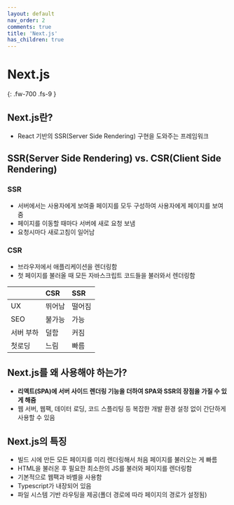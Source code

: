 ```yaml
---
layout: default
nav_order: 2
comments: true 
title: 'Next.js'
has_children: true
---
```


# Next.js
{: .fw-700 .fs-9 }

## Next.js란?
- React 기반의 SSR(Server Side Rendering) 구현을 도와주는 프레임워크

## SSR(Server Side Rendering) vs. CSR(Client Side Rendering)
### SSR
- 서버에서는 사용자에게 보여줄 페이지를 모두 구성하여 사용자에게 페이지를 보여줌
- 페이지를 이동할 때마다 서버에 새로 요청 보냄
- 요청시마다 새로고침이 일어남

### CSR
- 브라우저에서 애플리케이션을 렌더링함
- 첫 페이지를 불러올 때 모든 자바스크립트 코드들을 불러와서 렌더링함

|| CSR|SSR|
|:-------------|:------------------|:------|
| UX| 뛰어남| 떨어짐|
| SEO | 불가능| 가능|
| 서버 부하| 덜함| 커짐 |
| 첫로딩| 느림|빠름|

## Next.js를 왜 사용해야 하는가?
- **리액트(SPA)에 서버 사이드 렌더링 기능을 더하여 SPA와 SSR의 장점을 가질 수 있게 해줌**
- 웹 서버, 웹팩, 데이터 로딩, 코드 스플리팅 등 복잡한 개발 환경 설정 없이 간단하게 사용할 수 있음

## Next.js의 특징
- 빌드 시에 만든 모든 페이지를 미리 렌더링해서 처음 페이지를 불러오는 게 빠름
- HTML을 불러온 후 필요한 최소한의 JS를 불러와 페이지를 렌더링함
- 기본적으로 웹팩과 바벨을 사용함
- Typescript가 내장되어 있음
- 파일 시스템 기반 라우팅을 제공(폴더 경로에 따라 페이지의 경로가 설정됨)

